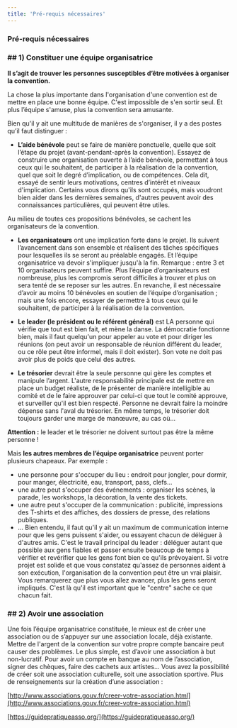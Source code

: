 ```yaml
---
title: 'Pré-requis nécessaires'
---
```


### Pré-requis nécessaires

### ## 1)	Constituer une équipe organisatrice 

**Il s’agit de trouver les personnes susceptibles d’être motivées à organiser la convention.**

La chose la plus importante dans l'organisation d'une convention est de mettre en place une bonne équipe. C'est impossible de s'en sortir seul. Et plus l’équipe s'amuse, plus la convention sera amusante.

Bien qu'il y ait une multitude de manières de s'organiser, il y a des postes qu’il faut distinguer :

-	**L’aide bénévole** peut se faire de manière ponctuelle, quelle que soit l’étape du projet (avant-pendant-après la convention).
Essayez de construire une organisation ouverte à l’aide bénévole, permettant à tous ceux qui le souhaitent, de participer à la réalisation de la convention, quel que soit le degré d’implication, ou de compétences. Cela dit, essayé de sentir leurs motivations, centres d’intérêt et niveaux d'implication. Certains vous dirons qu'ils sont occupés, mais voudront bien aider dans les dernières semaines, d'autres peuvent avoir des connaissances particulières, qui peuvent être utiles.

Au milieu de toutes ces propositions bénévoles, se cachent les organisateurs de la convention. 

-	**Les organisateurs** ont une implication forte dans le projet. Ils suivent l’avancement dans son ensemble et réalisent des tâches spécifiques pour lesquelles ils se seront au préalable engagés. Et l’équipe organisatrice va devoir s'impliquer jusqu'à la fin.
Remarque : entre 3 et 10 organisateurs peuvent suffire. Plus l’équipe d’organisateurs est nombreuse, plus les compromis seront difficiles à trouver et plus on sera tenté de se reposer sur les autres. En revanche, il est nécessaire d’avoir au moins 10 bénévoles en soutien de l’équipe d’organisation ; mais une fois encore, essayer de permettre à tous ceux qui le souhaitent, de participer à la réalisation de la convention.

-	**Le leader (le président ou le référent général)** est LA personne qui vérifie que tout est bien fait, et mène la danse. La démocratie fonctionne bien, mais il faut quelqu'un pour appeler au vote et pour diriger les réunions (on peut avoir un responsable de réunion différent du leader, ou ce rôle peut être informel, mais il doit exister). Son vote ne doit pas avoir plus de poids que celui des autres.

-	**Le trésorier** devrait être la seule personne qui gère les comptes et manipule l’argent.
L'autre responsabilité principale est de mettre en place un budget réaliste, de le présenter de manière intelligible au comité et de le faire approuver par celui-ci que tout le comité approuve, et surveiller qu'il est bien respecté. Personne ne devrait faire la moindre dépense sans l'aval du trésorier. En même temps, le trésorier doit toujours garder une marge de manœuvre, au cas où...

**Attention :** le leader et le trésorier ne doivent surtout pas être la même personne !

Mais **les autres membres de l’équipe organisatrice** peuvent porter plusieurs chapeaux. Par exemple : 
-	une personne pour s'occuper du lieu : endroit pour jongler, pour dormir, pour manger, électricité, eau, transport, pass, clefs... 
-	une autre peut s'occuper des événements : organiser les scènes, la parade, les workshops, la décoration, la vente des tickets. 
-	une autre peut s'occuper de la communication : publicité, impressions des T-shirts et des affiches, des dossiers de presse, des relations publiques. 
-	…
Bien entendu, il faut qu'il y ait un maximum de communication interne pour que les gens puissent s'aider, ou essayent chacun de déléguer à d'autres amis. C'est le travail principal du leader : déléguer autant que possible aux gens fiables et passer ensuite beaucoup de temps à vérifier et revérifier que les gens font bien ce qu'ils prévoyaient. Si votre projet est solide et que vous constatez qu'assez de personnes aident à son exécution, l'organisation de la convention peut être un vrai plaisir. Vous remarquerez que plus vous allez avancer, plus les gens seront impliqués. C'est là qu'il est important que le "centre" sache ce que chacun fait.

### ## 2)	Avoir une association

Une fois l’équipe organisatrice constituée, le mieux est de créer une association ou de s’appuyer sur une association locale, déjà existante.
Mettre de l'argent de la convention sur votre propre compte bancaire peut causer des problèmes. Le plus simple, est d’avoir une association à but non-lucratif. Pour avoir un compte en banque au nom de l’association, signer des chèques, faire des cachets aux artistes... 
Vous avez la possibilité de créer soit une association culturelle, soit une association sportive. Plus de renseignements sur la création d’une association : 
    
[http://www.associations.gouv.fr/creer-votre-association.html](http://www.associations.gouv.fr/creer-votre-association.html)

[https://guidepratiqueasso.org/](https://guidepratiqueasso.org/)